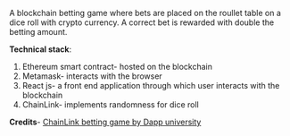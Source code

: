 A blockchain betting game where bets are placed on the roullet table on a dice roll with crypto currency. A correct bet is rewarded with double the betting amount.

**Technical stack**:
1. Ethereum smart contract- hosted on the blockchain
2. Metamask- interacts with the browser
3. React js- a front end application through which user interacts with the blockchain
4. ChainLink- implements randomness for dice roll

**Credits**- [ChainLink betting game by Dapp university](https://github.com/dappuniversity/chainlink_betting_game)
